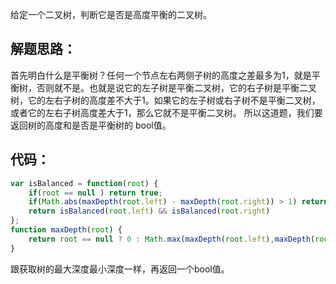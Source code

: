 给定一个二叉树，判断它是否是高度平衡的二叉树。

## 解题思路：
首先明白什么是平衡树？任何一个节点左右两侧子树的高度之差最多为1，就是平衡树，否则就不是。也就是说它的左子树是平衡二叉树，它的右子树是平衡二叉树，它的左右子树的高度差不大于1。如果它的左子树或右子树不是平衡二叉树，或者它的左右子树高度差大于1，那么它就不是平衡二叉树。
所以这道题，我们要返回树的高度和是否是平衡树的 bool值。

## 代码：
```js
var isBalanced = function(root) {
    if(root == null ) return true;
    if(Math.abs(maxDepth(root.left) - maxDepth(root.right)) > 1) return false
    return isBalanced(root.left) && isBalanced(root.right)
};
function maxDepth(root) {
    return root == null ? 0 : Math.max(maxDepth(root.left),maxDepth(root.right)) +1
}
```

跟获取树的最大深度最小深度一样，再返回一个bool值。
